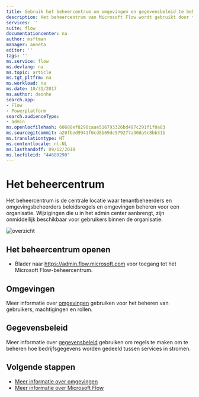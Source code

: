 ```yaml
---
title: Gebruik het beheercentrum om omgevingen en gegevensbeleid te beheren. | Microsoft Docs
description: Het beheercentrum van Microsoft Flow wordt gebruikt door tenant- en omgevingsbeheerders om beleidsregels voor omgevingen voor Microsoft Flow-implementaties te beheren.
services: ''
suite: flow
documentationcenter: na
author: msftman
manager: anneta
editor: ''
tags: ''
ms.service: flow
ms.devlang: na
ms.topic: article
ms.tgt_pltfrm: na
ms.workload: na
ms.date: 10/31/2017
ms.author: deonhe
search.app:
- Flow
- Powerplatform
search.audienceType:
- admin
ms.openlocfilehash: 60688ef8290caae516793326bd487c291f1f0a83
ms.sourcegitcommit: a20fbed9941f0cd8b69dc579277a30da9c8bb31b
ms.translationtype: HT
ms.contentlocale: nl-NL
ms.lasthandoff: 09/12/2018
ms.locfileid: "44689290"
---
```

# <a name="the-admin-center"></a>Het beheercentrum

Het beheercentrum is de centrale locatie waar tenantbeheerders en omgevingsbeheerders beleidsregels en omgevingen beheren voor een organisatie. Wijzigingen die u in het admin center aanbrengt, zijn onmiddellijk beschikbaar voor gebruikers binnen de organisatie.

![overzicht](./media/admin-center-introduction/overview.png)

## <a name="access-the-admin-center"></a>Het beheercentrum openen

* Blader naar https://admin.flow.microsoft.com voor toegang tot het Microsoft Flow-beheercentrum.

## <a name="environments"></a>Omgevingen

Meer informatie over [omgevingen](environments-overview-admin.md) gebruiken voor het beheren van gebruikers, machtigingen en rollen.

## <a name="data-policies"></a>Gegevensbeleid

Meer informatie over [gegevensbeleid](prevent-data-loss.md) gebruiken om regels te maken om te beheren hoe bedrijfsgegevens worden gedeeld tussen services in stromen.

## <a name="next-steps"></a>Volgende stappen

* [Meer informatie over omgevingen](environments-overview-admin.md)
* [Meer informatie over Microsoft Flow](getting-started.md)
